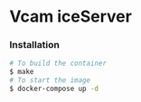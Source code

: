 # Vcam iceServer

### Installation

```sh
# To build the container
$ make
# To start the image
$ docker-compose up -d
```